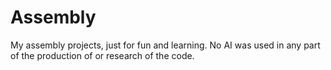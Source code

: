 # Assembly
My assembly projects, just for fun and learning. No AI was used in any part of the production of or research of the code.
